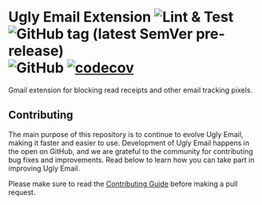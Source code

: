 # Ugly Email Extension ![Lint & Test](https://github.com/OneClickLab/ugly-email-extension/workflows/Lint%20&%20Test/badge.svg) ![GitHub tag (latest SemVer pre-release)](https://img.shields.io/github/v/tag/OneClickLab/ugly-email-extension?include_prereleases) ![GitHub](https://img.shields.io/github/license/OneClickLab/ugly-email-extension) [![codecov](https://codecov.io/gh/OneClickLab/ugly-email-extension/branch/master/graph/badge.svg)](https://codecov.io/gh/OneClickLab/ugly-email-extension)
Gmail extension for blocking read receipts and other email tracking pixels.

## Contributing
The main purpose of this repository is to continue to evolve Ugly Email, making it faster and easier to use. Development of Ugly Email happens in the open on GitHub, and we are grateful to the community for contributing bug fixes and improvements. Read below to learn how you can take part in improving Ugly Email.

Please make sure to read the [Contributing Guide](https://github.com/OneClickLab/ugly-email-extension/blob/dev/.github/CONTRIBUTING.md) before making a pull request.
